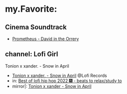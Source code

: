 # my.Favorite:
## Cinema Soundtrack
- [Prometheus - David in the Orrery](https://youtu.be/C1EeYB8Aog0)

## channel: Lofi Girl
Tonion x xander. - Snow in April
- [Tonion x xander. - Snow in April](https://youtu.be/azo-IzA_McI) @Lofi Records
- in: [Best of lofi hip hop 2022 🎆 - beats to relax/study to](https://youtu.be/i43tkaTXtwI)
- mirror|: [Tonion x xander - Snow in April](https://youtu.be/9yNdnq9B26w)
